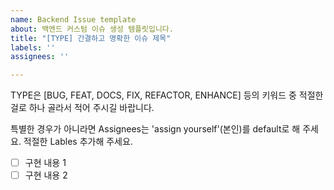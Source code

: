 ```yaml
---
name: Backend Issue template
about: 백엔드 커스텀 이슈 생성 템플릿입니다.
title: "[TYPE] 간결하고 명확한 이슈 제목"
labels: ''
assignees: ''

---
```


TYPE은 [BUG, FEAT, DOCS, FIX, REFACTOR, ENHANCE] 등의 키워드 중 적절한 걸로 하나 골라서 적어 주시길 바랍니다.

특별한 경우가 아니라면 Assignees는 'assign yourself'(본인)를 default로 해 주세요.
적절한 Lables 추가해 주세요.

- [ ] 구현 내용 1
- [ ] 구현 내용 2
